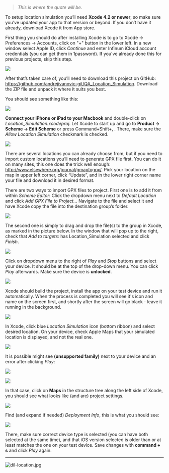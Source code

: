 > *This is where the quote will be.*

To setup location simulation you’ll need **Xcode 4.2 or newer**, so make sure you’ve updated your app to that version or beyond. If you don’t have it already, download Xcode it from App store.

First thing you should do after installing Xcode is to go to Xcode -> Preferences -> Accounts, click on "+" button in the lower left. In a new window select Apple ID, click *Continue* and enter Infinum iCloud account credentials (you can get them in 1password). If you've already done this for previous projects, skip this step.

![](/img/location15.png)

After that’s taken care of, you’ll need to download this project on GitHub: https://github.com/andrejivanovic-git/QA_Location_Simulation. 
Download the ZIP file and unpack it where it suits you best.

You should see something like this:

![](/img/location1a.png)

**Connect your iPhone or iPad to your Macbook** and double-click on *Location_Simulation.xcodeproj*. 
Let Xcode to start up and go to **Product -> Scheme -> Edit Scheme** or press Command+Shift+, . 
There, make sure the *Allow Location Simulation* checkmark is checked.

![](/img/location2.png)

There are several locations you can already choose from, but if you need to import custom locations you’ll need to generate GPX file first. 
You can do it on many sites, this one does the trick well enough: http://www.elsewhere.org/journal/gmaptogpx/. 
Pick your location on the map in upper left corner, click “Update”, and in the lower right corner name your file and download it in desired format.

There are two ways to import GPX files to project. 
First one is to add it from within *Scheme Editor*: Click the dropdown menu next to *Default Location* and click *Add GPX File to Project…* Navigate to the file and select it and have Xcode copy the file into the destination group’s folder.

![](/img/location3.png)

The second one is simply to drag and drop the file(s) to the group in Xcode, as marked in the picture below. In the window that will pop up to the right, check that *Add to targets:* has Location_Simulation selected and click *Finish*.

![](/img/location4a.png)

Click on dropdown menu to the right of *Play* and *Stop* buttons and select your device. It should be at the top of the drop-down menu. You can click *Play* afterwards. Make sure the device is **unlocked**.

![](/img/location5a.png)

Xcode should build the project, install the app on your test device and run it automatically. When the process is completed you will see it's icon and name on the screen first, and shortly after the screen will go black - leave it running in the background.
 
![](/img/location6a.jpeg)

In Xcode, click blue *Location Simulation* icon (bottom ribbon) and select desired location. On your device, check Apple Maps that your simulated location is displayed, and not the real one.

![](/img/location7.png)

It is possible might see **(unsupported family)** next to your device and an error after clicking *Play*:

![](/img/location8.png)

![](/img/location9.png)

In that case, click on **Maps** in the structure tree along the left side of Xcode, you should see what looks like (and are) project settings. 

![](/img/location11.png)

Find (and expand if needed) *Deployment Info*, this is what you should see:

![](/img/location10.png)

There, make sure correct device type is selected (you can have both selected at the same time), and that iOS version selected is older than or at least matches the one on your test device. Save changes with **command + s** and click *Play* again.

---
![dil-location.jpg](/img/dil-location.jpg)
